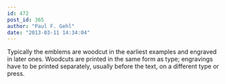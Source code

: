 ```yaml
---
id: 472
post_id: 365
author: "Paul F. Gehl"
date: "2013-03-11 14:34:04"
---
```

Typically the emblems are woodcut in the earliest examples and engraved in later ones. Woodcuts are printed in the same form as type; engravings have to be printed separately, usually before the text, on a different type or press.
